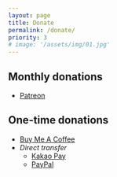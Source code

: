 ```yaml
---
layout: page
title: Donate
permalink: /donate/
priority: 3
# image: '/assets/img/01.jpg'
---
```


## Monthly donations
  - [Patreon](https://www.patreon.com/silentsoft)
  
## One-time donations
  - [Buy Me A Coffee](https://www.buymeacoffee.com/silentsoft)
  - *Direct transfer*
    - [Kakao Pay](https://qr.kakaopay.com/281006011160157661001160)
    - [PayPal](https://paypal.me/silentsoft)

